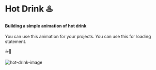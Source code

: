 # Hot Drink ♨️

#### Building a simple animation of hot drink

You can use this animation for your projects. You can use this for loading statement.

☕🍳

![hot-drink-image](https://user-images.githubusercontent.com/37782247/90988389-c56f8100-e568-11ea-9dc4-24192dbbc144.jpg)
